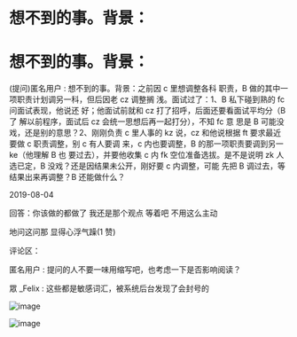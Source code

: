 # 想不到的事。背景：

# 想不到的事。背景：

(提问)匿名用户 : 想不到的事。背景：之前因 c 里想调整各科 职责，B 做的其中一项职责计划调另一科，但后因老 cz 调整搁 浅。面试过了：1、B 私下碰到熟的 fc 问面试表现，他说还 好；他面试前就和 cz 打了招呼，后面还要看面试平均分（B 了 解以前程序，面试后 cz 会统一思想后再一起打分），不知 fc 意 思是 B 可能没戏，还是别的意思？2、刚刚负责 c 里人事的 kz 说，cz 和他说根据 ft 要求最近要做 c 职责调整，别 c 有人要调 来，c 内也要调整，B 的那一项职责要调到另一 ke（他理解 B 也 要过去），并要他收集 c 内 fk 空位准备选拔。是不是说明 zk 人 选已定，B 没戏？还是因结果未公开，刚好要 c 内调整，可能 先把 B 调过去，等结果出来再调整？B 还能做什么？

2019-08-04

回答：你该做的都做了 我还是那个观点 等着吧 不用这么主动

地问这问那 显得心浮气躁(1 赞)

评论区：

匿名用户 : 提问的人不要一味用缩写吧，也考虑一下是否影响阅读？

眾 _Felix : 这些都是敏感词汇，被系统后台发现了会封号的

![image](img/Image_067.png)

![image](img/Image_068.png)